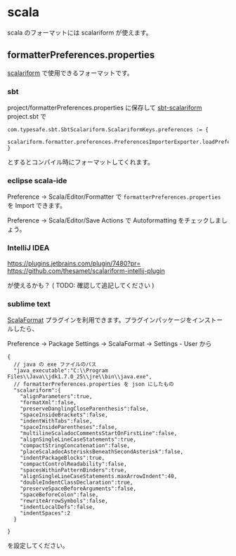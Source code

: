 scala
=====

scala のフォーマットには scalariform が使えます。

formatterPreferences.properties
--------------------------------

[scalariform](https://github.com/mdr/scalariform) で使用できるフォーマットです。

### sbt

project/formatterPreferences.properties に保存して [sbt-scalariform](https://github.com/sbt/sbt-scalariform) project.sbt で

```
com.typesafe.sbt.SbtScalariform.ScalariformKeys.preferences := {
  scalariform.formatter.preferences.PreferencesImporterExporter.loadPreferences("project/formatterPreferences.properties")
}
```

とするとコンパイル時にフォーマットしてくれます。

### eclipse scala-ide

Preference -> Scala/Editor/Formatter で `formatterPreferences.properties` を Import できます。

Preference -> Scala/Editor/Save Actions で Autoformatting をチェックしましょう。

### IntelliJ IDEA

https://plugins.jetbrains.com/plugin/7480?pr=
https://github.com/thesamet/scalariform-intellij-plugin

が使えるかも？ ( TODO: 確認して追記してください )

### sublime text

[ScalaFormat](https://github.com/timonwong/ScalaFormat) プラグインを利用できます。プラグインパッケージをインストールしたら、

Preference -> Package Settings -> ScalaFormat -> Settings - User から

```
{
  // java の exe ファイルのパス
  "java_executable":"C:\\Program Files\\Java\\jdk1.7.0_25\\jre\\bin\\java.exe",
  // formatterPreferences.properties を json にしたもの
  "scalariform":{
    "alignParameters":true,
    "formatXml":false,
    "preserveDanglingCloseParenthesis":false,
    "spaceInsideBrackets":false,
    "indentWithTabs":false,
    "spaceInsideParentheses":false,
    "multilineScaladocCommentsStartOnFirstLine":false,
    "alignSingleLineCaseStatements":true,
    "compactStringConcatenation":false,
    "placeScaladocAsterisksBeneathSecondAsterisk":false,
    "indentPackageBlocks":true,
    "compactControlReadability":false,
    "spacesWithinPatternBinders":true,
    "alignSingleLineCaseStatements.maxArrowIndent":40,
    "doubleIndentClassDeclaration":true,
    "preserveSpaceBeforeArguments":false,
    "spaceBeforeColon":false,
    "rewriteArrowSymbols":false,
    "indentLocalDefs":false,
    "indentSpaces":2
  }
 
}
```

を設定してください。
